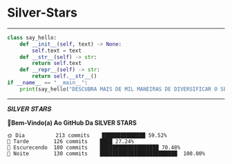 # Silver-Stars
---
```python
class say_hello:
    def __init__(self, text) -> None:
        self.text = text
    def __str__(self) -> str:
        return self.text
    def __repr__(self) -> str:
        return self.__str__()
if __name__ == "__main__":
    print(say_hello("DESCUBRA MAIS DE MIL MANEIRAS DE DIVERSIFICAR O SEU NEGOCIO!"))
```
---
𝑺𝑰𝑳𝑽𝑬𝑹 𝑺𝑻𝑨𝑹𝑺

**📜Bem-Vindo(a) Ao GitHub Da SILVER STARS** 

```text
🌞 Dia          213 commits    ██████████████ 59.52% 
🌆 Tarde        126 commits    ████ 27.24% 
🌃 Escurecendo  180 commits    ███████████████████ 70.48% 
🌙 Noite        130 commits    █████████████████████████  100.00%
```
